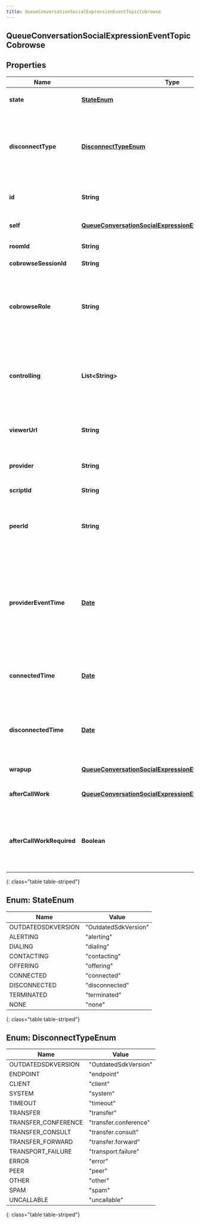 ```yaml
---
title: QueueConversationSocialExpressionEventTopicCobrowse
---
```


## QueueConversationSocialExpressionEventTopicCobrowse

## Properties

| Name                      | Type                                                                                                                                             | Description                                                                                                                                                      | Notes      |
| ------------------------- | ------------------------------------------------------------------------------------------------------------------------------------------------ | ---------------------------------------------------------------------------------------------------------------------------------------------------------------- | ---------- |
| **state**                 | [**StateEnum**](#StateEnum)<!---->                                                                                                               | The connection state of this communication.                                                                                                                      | [optional] |
| **disconnectType**        | [**DisconnectTypeEnum**](#DisconnectTypeEnum)<!---->                                                                                             | System defined string indicating what caused the communication to disconnect. Will be null until the communication disconnects.                                  | [optional] |
| **id**                    | <!----><!---->**String**<!---->                                                                                                                  | A globally unique identifier for this communication.                                                                                                             | [optional] |
| **self**                  | <!----><!---->[**QueueConversationSocialExpressionEventTopicAddress**](QueueConversationSocialExpressionEventTopicAddress.md)<!---->             | Address and name data for a call endpoint.                                                                                                                       | [optional] |
| **roomId**                | <!----><!---->**String**<!---->                                                                                                                  | The room id for the chat.                                                                                                                                        | [optional] |
| **cobrowseSessionId**     | <!----><!---->**String**<!---->                                                                                                                  | The co-browse session ID.                                                                                                                                        | [optional] |
| **cobrowseRole**          | <!----><!---->**String**<!---->                                                                                                                  | This value identifies the role of the co-browse client within the co-browse session (a client is a sharer or a viewer).                                          | [optional] |
| **controlling**           | <!----><!---->**List&lt;String&gt;**<!---->                                                                                                      | ID of co-browse participants for which this client has been granted control (list is empty if this client cannot control any shared pages).                      | [optional] |
| **viewerUrl**             | <!----><!---->**String**<!---->                                                                                                                  | The URL that can be used to open co-browse session in web browser.                                                                                               | [optional] |
| **provider**              | <!----><!---->**String**<!---->                                                                                                                  | The source provider of the co-browse communication.                                                                                                              | [optional] |
| **scriptId**              | <!----><!---->**String**<!---->                                                                                                                  | The UUID of the script to use.                                                                                                                                   | [optional] |
| **peerId**                | <!----><!---->**String**<!---->                                                                                                                  | The id of the peer communication corresponding to a matching leg for this communication.                                                                         | [optional] |
| **providerEventTime**     | <!----><!---->[**Date**](Date.md)<!---->                                                                                                         | The time when the provider event which triggered this conversation update happened in the corrected provider clock (milliseconds since 1970-01-01 00:00:00 UTC). | [optional] |
| **connectedTime**         | <!----><!---->[**Date**](Date.md)<!---->                                                                                                         | The timestamp when this communication was connected in the cloud clock.                                                                                          | [optional] |
| **disconnectedTime**      | <!----><!---->[**Date**](Date.md)<!---->                                                                                                         | The timestamp when this communication disconnected from the conversation in the provider clock.                                                                  | [optional] |
| **wrapup**                | <!----><!---->[**QueueConversationSocialExpressionEventTopicWrapup**](QueueConversationSocialExpressionEventTopicWrapup.md)<!---->               | Call wrap up or disposition data.                                                                                                                                | [optional] |
| **afterCallWork**         | <!----><!---->[**QueueConversationSocialExpressionEventTopicAfterCallWork**](QueueConversationSocialExpressionEventTopicAfterCallWork.md)<!----> | A communication&#39;s after-call work data.                                                                                                                      | [optional] |
| **afterCallWorkRequired** | <!----><!---->**Boolean**<!---->                                                                                                                 | Indicates if after-call is required for a communication. Only used when the ACW Setting is Agent Requested.                                                      | [optional] |

{: class="table table-striped"}

<a name="StateEnum"></a>

## Enum: StateEnum

| Name               | Value                          |
| ------------------ | ------------------------------ |
| OUTDATEDSDKVERSION | &quot;OutdatedSdkVersion&quot; |
| ALERTING           | &quot;alerting&quot;           |
| DIALING            | &quot;dialing&quot;            |
| CONTACTING         | &quot;contacting&quot;         |
| OFFERING           | &quot;offering&quot;           |
| CONNECTED          | &quot;connected&quot;          |
| DISCONNECTED       | &quot;disconnected&quot;       |
| TERMINATED         | &quot;terminated&quot;         |
| NONE               | &quot;none&quot;               |

{: class="table table-striped"}

<a name="DisconnectTypeEnum"></a>

## Enum: DisconnectTypeEnum

| Name                | Value                           |
| ------------------- | ------------------------------- |
| OUTDATEDSDKVERSION  | &quot;OutdatedSdkVersion&quot;  |
| ENDPOINT            | &quot;endpoint&quot;            |
| CLIENT              | &quot;client&quot;              |
| SYSTEM              | &quot;system&quot;              |
| TIMEOUT             | &quot;timeout&quot;             |
| TRANSFER            | &quot;transfer&quot;            |
| TRANSFER_CONFERENCE | &quot;transfer.conference&quot; |
| TRANSFER_CONSULT    | &quot;transfer.consult&quot;    |
| TRANSFER_FORWARD    | &quot;transfer.forward&quot;    |
| TRANSPORT_FAILURE   | &quot;transport.failure&quot;   |
| ERROR               | &quot;error&quot;               |
| PEER                | &quot;peer&quot;                |
| OTHER               | &quot;other&quot;               |
| SPAM                | &quot;spam&quot;                |
| UNCALLABLE          | &quot;uncallable&quot;          |

{: class="table table-striped"}
